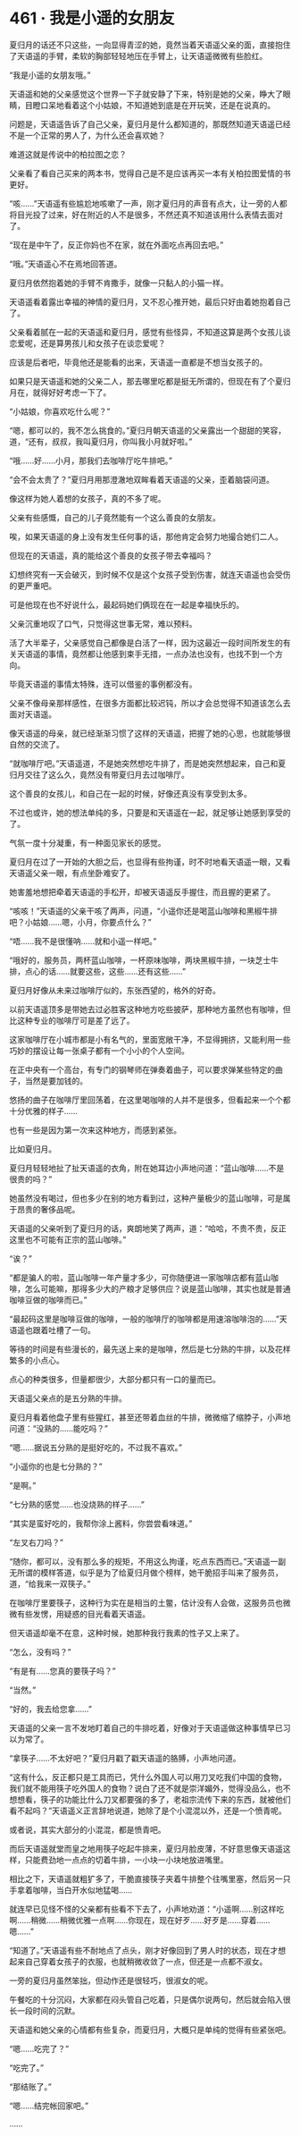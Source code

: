 # 461 · 我是小遥的女朋友

夏归月的话还不只这些，一向显得青涩的她，竟然当着天语遥父亲的面，直接抱住了天语遥的手臂，柔软的胸部轻轻地压在手臂上，让天语遥微微有些脸红。

“我是小遥的女朋友哦。”

天语遥和她的父亲感觉这个世界一下子就安静了下来，特别是她的父亲，睁大了眼睛，目瞪口呆地看着这个小姑娘，不知道她到底是在开玩笑，还是在说真的。

问题是，天语遥告诉了自己父亲，夏归月是什么都知道的，那既然知道天语遥已经不是一个正常的男人了，为什么还会喜欢她？

难道这就是传说中的柏拉图之恋？

父亲看了看自己买来的两本书，觉得自己是不是应该再买一本有关柏拉图爱情的书更好。

“咳……”天语遥有些尴尬地咳嗽了一声，刚才夏归月的声音有点大，让一旁的人都将目光投了过来，好在附近的人不是很多，不然还真不知道该用什么表情去面对了。

“现在是中午了，反正你妈也不在家，就在外面吃点再回去吧。”

“哦。”天语遥心不在焉地回答道。

夏归月依然抱着她的手臂不肯撒手，就像一只黏人的小猫一样。

天语遥看着露出幸福的神情的夏归月，又不忍心推开她，最后只好由着她抱着自己了。

父亲看着腻在一起的天语遥和夏归月，感觉有些怪异，不知道这算是两个女孩儿谈恋爱呢，还是算男孩儿和女孩子在谈恋爱呢？

应该是后者吧，毕竟他还是能看的出来，天语遥一直都是不想当女孩子的。

如果只是天语遥和她的父亲二人，那去哪里吃都是挺无所谓的，但现在有了个夏归月在，就得好好考虑一下了。

“小姑娘，你喜欢吃什么呢？”

“嗯，都可以的，我不怎么挑食的。”夏归月朝天语遥的父亲露出一个甜甜的笑容，道，“还有，叔叔，我叫夏归月，你叫我小月就好啦。”

“哦……好……小月，那我们去咖啡厅吃牛排吧。”

“会不会太贵了？”夏归月用那澄澈地双眸看着天语遥的父亲，歪着脑袋问道。

像这样为她人着想的女孩子，真的不多了呢。

父亲有些感慨，自己的儿子竟然能有一个这么善良的女朋友。

唉，如果天语遥的身上没有发生任何事的话，那他肯定会努力地撮合她们二人。

但现在的天语遥，真的能给这个善良的女孩子带去幸福吗？

幻想终究有一天会破灭，到时候不仅是这个女孩子受到伤害，就连天语遥也会受伤的更严重吧。

可是他现在也不好说什么，最起码她们俩现在在一起是幸福快乐的。

父亲沉重地叹了口气，只觉得这世事无常，难以预料。

活了大半辈子，父亲感觉自己都像是白活了一样，因为这最近一段时间所发生的有关天语遥的事情，竟然都让他感到束手无措，一点办法也没有，也找不到一个方向。

毕竟天语遥的事情太特殊，连可以借鉴的事例都没有。

父亲不像母亲那样感性，在很多方面都比较迟钝，所以才会总觉得不知道该怎么去面对天语遥。

像天语遥的母亲，就已经渐渐习惯了这样的天语遥，把握了她的心思，也就能够很自然的交流了。

“就咖啡厅吧。”天语遥道，不是她突然想吃牛排了，而是她突然想起来，自己和夏归月交往了这么久，竟然没有带夏归月去过咖啡厅。

这个善良的女孩儿，和自己在一起的时候，好像还真没有享受到太多。

不过也或许，她的想法单纯的多，只要是和天语遥在一起，就足够让她感到享受的了。

气氛一度十分凝重，有一种面见家长的感觉。

夏归月在过了一开始的大胆之后，也显得有些拘谨，时不时地看天语遥一眼，又看天语遥父亲一眼，有点坐卧难安了。

她害羞地想把牵着天语遥的手松开，却被天语遥反手握住，而且握的更紧了。

“咳咳！”天语遥的父亲干咳了两声，问道，“小遥你还是喝蓝山咖啡和黑椒牛排吧？小姑娘……嗯，小月，你要点什么？”

“唔……我不是很懂呐……就和小遥一样吧。”

“哦好的，服务员，两杯蓝山咖啡，一杯原味咖啡，两块黑椒牛排，一块芝士牛排，点心的话……就要这些，这些……还有这些……”

夏归月好像从未来过咖啡厅似的，东张西望的，格外的好奇。

以前天语遥顶多是带她去过必胜客这种地方吃些披萨，那种地方虽然也有咖啡，但比这种专业的咖啡厅可是差了远了。

这家咖啡厅在小城市都是小有名气的，里面宽敞干净，不显得拥挤，又能利用一些巧妙的摆设让每一张桌子都有一个小小的个人空间。

在正中央有一个高台，有专门的钢琴师在弹奏着曲子，可以要求弹某些特定的曲子，当然是要加钱的。

悠扬的曲子在咖啡厅里回荡着，在这里喝咖啡的人并不是很多，但看起来一个个都十分优雅的样子……

也有一些是因为第一次来这种地方，而感到紧张。

比如夏归月。

夏归月轻轻地扯了扯天语遥的衣角，附在她耳边小声地问道：“蓝山咖啡……不是很贵的吗？”

她虽然没有喝过，但也多少在别的地方看到过，这种产量极少的蓝山咖啡，可是属于昂贵的奢侈品呢。

天语遥的父亲听到了夏归月的话，爽朗地笑了两声，道：“哈哈，不贵不贵，反正这里也不可能有正宗的蓝山咖啡。”

“诶？”

“都是骗人的啦，蓝山咖啡一年产量才多少，可你随便进一家咖啡店都有蓝山咖啡，怎么可能嘛，那得多少大的产粮才足够供应？说是蓝山咖啡，其实也就是普通咖啡豆做的咖啡而已。”

“最起码这里是咖啡豆做的咖啡，一般的咖啡厅的咖啡都是用速溶咖啡泡的……”天语遥也跟着吐槽了一句。

等待的时间是有些漫长的，最先送上来的是咖啡，然后是七分熟的牛排，以及花样繁多的小点心。

点心的种类很多，但量都很少，大部分都只有一口的量而已。

天语遥父亲点的是五分熟的牛排。

夏归月看着他盘子里有些猩红，甚至还带着血丝的牛排，微微缩了缩脖子，小声地问道：“没熟的……能吃吗？”

“嗯……据说五分熟的是挺好吃的，不过我不喜欢。”

“小遥你的也是七分熟的？”

“是啊。”

“七分熟的感觉……也没烧熟的样子……”

“其实是蛮好吃的，我帮你涂上酱料，你尝尝看味道。”

“左叉右刀吗？”

“随你，都可以，没有那么多的规矩，不用这么拘谨，吃点东西而已。”天语遥一副无所谓的模样答道，似乎是为了给夏归月做个榜样，她干脆招手叫来了服务员，道，“给我来一双筷子。”

在咖啡厅里要筷子，这种行为实在是相当的土鳖，估计没有人会做，这服务员也微微有些发愣，用疑惑的目光看着天语遥。

但天语遥却毫不在意，这种时候，她那种我行我素的性子又上来了。

“怎么，没有吗？”

“有是有……您真的要筷子吗？”

“当然。”

“好的，我去给您拿……”

天语遥的父亲一言不发地盯着自己的牛排吃着，好像对于天语遥做这种事情早已习以为常了。

“拿筷子……不太好吧？”夏归月戳了戳天语遥的胳膊，小声地问道。

“这有什么，反正都只是工具而已，凭什么外国人可以用刀叉吃我们中国的食物，我们就不能用筷子吃外国人的食物？说白了还不就是崇洋媚外，觉得没品么，也不想想看，筷子的功能比什么刀叉都要强的多了，老祖宗流传下来的东西，就被他们看不起吗？”天语遥义正言辞地说道，她除了是个小混混以外，还是一个愤青呢。

或者说，其实大部分的小混混，都是愤青吧。

而后天语遥就堂而皇之地用筷子吃起牛排来，夏归月脸皮薄，不好意思像天语遥这样，只能费劲地一点点的切着牛排，一小块一小块地放进嘴里。

相比之下，天语遥就粗犷多了，干脆直接筷子夹着牛排整个往嘴里塞，然后另一只手拿着咖啡，当白开水似地猛喝……

就连早已见怪不怪的父亲都有些看不下去了，小声地劝道：“小遥啊……别这样吃啊……稍微……稍微优雅一点啊……你现在，现在好歹……好歹是……穿着……嗯……”

“知道了。”天语遥有些不耐地点了点头，刚才好像回到了男人时的状态，现在才想起来自己穿着女孩子的衣服，也就稍微收敛了一点，但还是一点都不淑女。

一旁的夏归月虽然笨拙，但动作还是很轻巧，很淑女的呢。

午餐吃的十分沉闷，大家都在闷头管自己吃着，只是偶尔说两句，然后就会陷入很长一段时间的沉默。

天语遥和她父亲的心情都有些复杂，而夏归月，大概只是单纯的觉得有些紧张吧。

“嗯……吃完了？”

“吃完了。”

“那结账了。”

“嗯……结完帐回家吧。”

……
